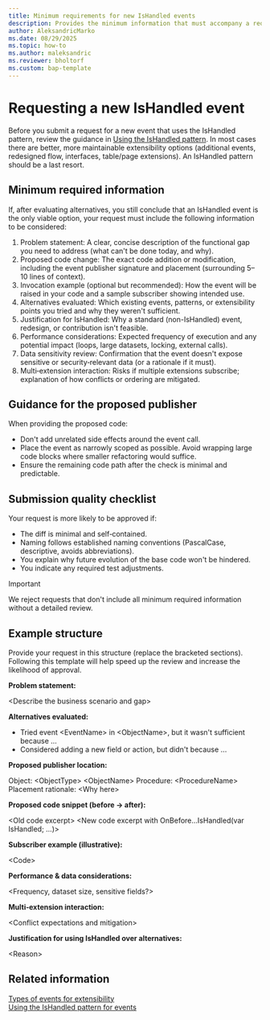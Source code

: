 ```yaml
---
title: Minimum requirements for new IsHandled events
description: Provides the minimum information that must accompany a request for adding a new IsHandled event.
author: AleksandricMarko
ms.date: 08/29/2025
ms.topic: how-to
ms.author: maleksandric
ms.reviewer: bholtorf
ms.custom: bap-template
---
```


# Requesting a new IsHandled event

Before you submit a request for a new event that uses the IsHandled pattern, review the guidance in [Using the IsHandled pattern](devenv-use-ishandled-pattern.md). In most cases there are better, more maintainable extensibility options (additional events, redesigned flow, interfaces, table/page extensions). An IsHandled pattern should be a last resort.

## Minimum required information

If, after evaluating alternatives, you still conclude that an IsHandled event is the only viable option, your request must include the following information to be considered:

1. Problem statement: A clear, concise description of the functional gap you need to address (what can't be done today, and why).
2. Proposed code change: The exact code addition or modification, including the event publisher signature and placement (surrounding 5–10 lines of context).
3. Invocation example (optional but recommended): How the event will be raised in your code and a sample subscriber showing intended use.
4. Alternatives evaluated: Which existing events, patterns, or extensibility points you tried and why they weren't sufficient.
5. Justification for IsHandled: Why a standard (non-IsHandled) event, redesign, or contribution isn't feasible.
6. Performance considerations: Expected frequency of execution and any potential impact (loops, large datasets, locking, external calls).
7. Data sensitivity review: Confirmation that the event doesn't expose sensitive or security‑relevant data (or a rationale if it must).
8. Multi‑extension interaction: Risks if multiple extensions subscribe; explanation of how conflicts or ordering are mitigated.

## Guidance for the proposed publisher

When providing the proposed code:

- Don't add unrelated side effects around the event call.
- Place the event as narrowly scoped as possible. Avoid wrapping large code blocks where smaller refactoring would suffice.
- Ensure the remaining code path after the check is minimal and predictable.

## Submission quality checklist

Your request is more likely to be approved if:

- The diff is minimal and self‑contained.
- Naming follows established naming conventions (PascalCase, descriptive, avoids abbreviations).
- You explain why future evolution of the base code won't be hindered.
- You indicate any required test adjustments.

> [!IMPORTANT]
> We reject requests that don't include all minimum required information without a detailed review.

## Example structure

Provide your request in this structure (replace the bracketed sections). Following this template will help speed up the review and increase the likelihood of approval.

**Problem statement:**

\<Describe the business scenario and gap>

**Alternatives evaluated:**

- Tried event \<EventName> in \<ObjectName>, but it wasn't sufficient because ...
- Considered adding a new field or action, but didn't because ...

**Proposed publisher location:**

Object: \<ObjectType> \<ObjectName>
Procedure: \<ProcedureName>
Placement rationale: \<Why here>

**Proposed code snippet (before -> after):**

\<Old code excerpt>
\<New code excerpt with OnBefore...IsHandled(var IsHandled; ...)> 

**Subscriber example (illustrative):**

\<Code>

**Performance & data considerations:**

\<Frequency, dataset size, sensitive fields?>

**Multi‑extension interaction:**

\<Conflict expectations and mitigation>

**Justification for using IsHandled over alternatives:**

\<Reason>

## Related information

[Types of events for extensibility](types-of-events-for-extensibility.md)  
[Using the IsHandled pattern for events](devenv-use-ishandled-pattern.md)  